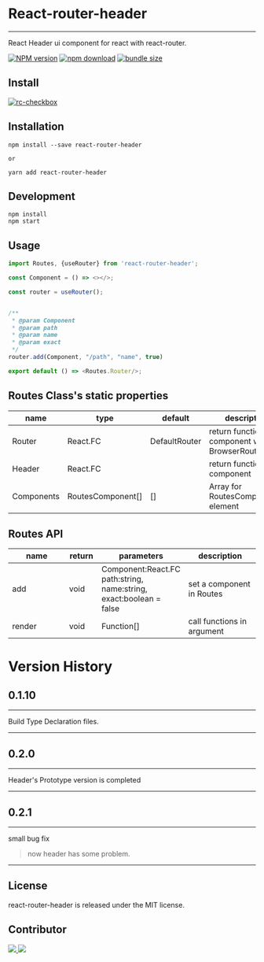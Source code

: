 # React-router-header

---

React Header ui component for react with react-router.

[![NPM version][npm-image]][npm-url]
[![npm download][download-image]][download-url]
[![bundle size][bundlephobia-image]][bundlephobia-url]

[npm-image]: http://img.shields.io/npm/v/react-router-header.svg?style=flat-square

[npm-url]: http://npmjs.org/package/react-router-header

[download-image]: https://img.shields.io/npm/dm/react-router-header.svg?style=flat-square

[download-url]: https://npmjs.org/package/react-router-header

[bundlephobia-url]: https://bundlephobia.com/result?p=react-router-header

[bundlephobia-image]: https://badgen.net/bundlephobia/minzip/react-router-header

## Install

[![rc-checkbox](https://nodei.co/npm/react-router-header.png)](https://npmjs.org/package/react-router-header)

## Installation

``` shell
npm install --save react-router-header

or

yarn add react-router-header
```

## Development

```
npm install
npm start
```

## Usage

```js
import Routes, {useRouter} from 'react-router-header';

const Component = () => <></>;

const router = useRouter();


/**
 * @param Component
 * @param path
 * @param name
 * @param exact
 */
router.add(Component, "/path", "name", true)

export default () => <Routes.Router/>;
```

## Routes Class's static properties

<table class="table table-bordered table-striped">
  <thead>
  <tr>
    <th style="width: 100px;">name</th>
    <th style="width: 50px;">type</th>
    <th style="width: 50px;">default</th>
    <th>description</th>
  </tr>
  </thead>
  <tbody>
    <tr>
      <td>Router</td>
      <td>React.FC</td>
      <td>DefaultRouter</td>
      <td>return functional component with BrowserRouter</td>
    </tr>
    <tr>
      <td>Header</td>
      <td>React.FC</td>
      <td></td>
      <td>return functional component</td>
    </tr>
      <tr>
      <td>Components</td>
      <td>RoutesComponent[]</td>
      <td>[]</td>
      <td>Array for RoutesComponent's element</td>
    </tr>
  </tbody>
</table>

## Routes API

<table class="table table-bordered table-striped">
  <thead>
  <tr>
    <th style="width: 100px;">name</th>
    <th style="width: 50px;">return</th>
    <th style="width: 50px;">parameters</th>
    <th>description</th>
  </tr>
  </thead>
  <tbody>
    <tr>
      <td>add</td>
      <td>void</td>
      <td>Component:React.FC
          path:string,
          name:string,
          exact:boolean = false
</td>
      <td>set a component in Routes</td>
    </tr>
    <tr>
      <td>render</td>
      <td>void</td>
      <td>Function[]</td>
      <td>call functions in argument</td>
    </tr>
  </tbody>
</table>

# Version History

## 0.1.10

---
Build Type Declaration files.

---
## 0.2.0

---
Header's Prototype version is completed

---
## 0.2.1

---
small bug fix

> now header has some problem.

---
## License

react-router-header is released under the MIT license.

## Contributor

<a href="https://github.com/LeeJaeBae/React-Router-Header/graphs/contributors">
  <img src="https://github.com/leejaebae.png?size=50">
  <img src="https://github.com/JeongJaeSoon.png?size=50">
</a>